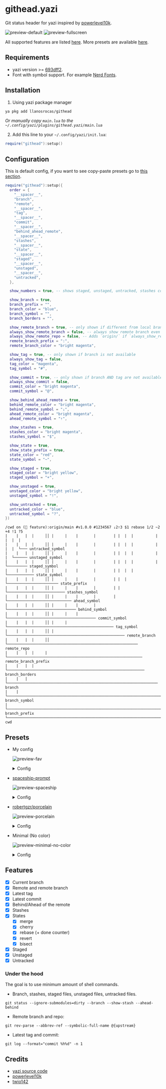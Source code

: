 # githead.yazi

Git status header for yazi inspired by [powerlevel10k](https://github.com/romkatv/powerlevel10k?tab=readme-ov-file#what-do-different-symbols-in-git-status-mean).

![preview-default](https://github.com/llanosrocas/githead.yazi/blob/main/.github/images/preview-default.png)
![preview-fullscreen](https://github.com/llanosrocas/githead.yazi/blob/main/.github/images/preview-fullscreen.png)

All supported features are listed [here](#features). More presets are available [here](#presets).

## Requirements

- yazi version >= [693dff2](https://github.com/sxyazi/yazi/tree/693dff25e3165e357cc9d0b94ca3f2b176741a36).
- Font with symbol support. For example [Nerd Fonts](https://www.nerdfonts.com/).

## Installation

1. Using yazi package manager

```sh
ya pkg add llanosrocas/githead
```

_Or manually copy `main.lua` to the `~/.config/yazi/plugins/githead.yazi/main.lua`_

2. Add this line to your `~/.config/yazi/init.lua`:

```lua
require("githead"):setup()
```

## Configuration

This is default config, if you want to see copy-paste presets go to [this section](#presets).

```lua
require("githead"):setup({
  order = {
    "__spacer__",
    "branch",
    "remote",
    "__spacer__",
    "tag",
    "__spacer__",
    "commit",
    "__spacer__",
    "behind_ahead_remote",
    "__spacer__",
    "stashes",
    "__spacer__",
    "state",
    "__spacer__",
    "staged",
    "__spacer__",
    "unstaged",
    "__spacer__",
    "untracked",
  },

  show_numbers = true, -- shows staged, unstaged, untracked, stashes count

  show_branch = true,
  branch_prefix = "",
  branch_color = "blue",
  branch_symbol = "",
  branch_borders = "",

  show_remote_branch = true, -- only shown if different from local branch
  always_show_remote_branch = false, -- always show remote branch even if it the same as local branch
  always_show_remote_repo = false, -- Adds `origin/` if `always_show_remote_branch` is enabled
  remote_branch_prefix = ":",
  remote_branch_color = "bright magenta",

  show_tag = true, -- only shown if branch is not available
  always_show_tag = false,
  tag_color = "magenta",
  tag_symbol = "#",

  show_commit = true, -- only shown if branch AND tag are not available
  always_show_commit = false,
  commit_color = "bright magenta",
  commit_symbol = "@",

  show_behind_ahead_remote = true,
  behind_remote_color = "bright magenta",
  behind_remote_symbol = "⇣",
  ahead_remote_color = "bright magenta",
  ahead_remote_symbol = "⇡",

  show_stashes = true,
  stashes_color = "bright magenta",
  stashes_symbol = "$",

  show_state = true,
  show_state_prefix = true,
  state_color = "red",
  state_symbol = "~",

  show_staged = true,
  staged_color = "bright yellow",
  staged_symbol = "+",

  show_unstaged = true,
  unstaged_color = "bright yellow",
  unstaged_symbol = "!",

  show_untracked = true,
  untracked_color = "blue",
  untracked_symbol = "?",
})
```

```
/cwd on ( feature):origin/main #v1.0.0 #1234567 ⇣2⇡3 $1 rebase 1/2 ~2 +4 !1 ?5
|    |   |  |     ││ |     |    |       |        | |  |  |          |  |  |  |
|    |   |  |     ││ |     |    |       |        | |  |  |          |  |  |  └─── untracked_symbol
|    |   |  |     ││ |     |    |       |        | |  |  |          |  |  └────── unstaged_symbol
|    |   |  |     ││ |     |    |       |        | |  |  |          |  └───────── staged_symbol
|    |   |  |     ││ |     |    |       |        | |  |  |          └──────────── state_symbol
|    |   |  |     ││ |     |    |       |        | |  |  └─────────────────────── state_prefix
|    |   |  |     ││ |     |    |       |        | |  └────────────────────────── stashes_symbol
|    |   |  |     ││ |     |    |       |        | └───────────────────────────── ahead_symbol
|    |   |  |     ││ |     |    |       |        └─────────────────────────────── behind_symbol
|    |   |  |     ││ |     |    |       └──────────────────────────────────────── commit_symbol
|    |   |  |     ││ |     |    └──────────────────────────────────────────────── tag_symbol
|    |   |  |     ││ |     └───────────────────────────────────────────────────── remote_branch
|    |   |  |     ││ └─────────────────────────────────────────────────────────── remote_repo
|    |   |  |     |└───────────────────────────────────────────────────────────── remote_branch_prefix
|    |   |  |     └────────────────────────────────────────────────────────────── branch_borders
|    |   |  └──────────────────────────────────────────────────────────────────── branch
|    |   └─────────────────────────────────────────────────────────────────────── branch_symbol
|    └─────────────────────────────────────────────────────────────────────────── branch_prefix
└──────────────────────────────────────────────────────────────────────────────── cwd
```

## Presets

- My config

  ![preview-fav](https://github.com/llanosrocas/githead.yazi/blob/main/.github/images/preview-fav.png)

  <details>
  <summary>Config</summary>

  ```lua
  require("githead"):setup({
    branch_prefix = "on",
    branch_symbol = " ",
    branch_borders = "()",
  })
  ```

  </details>

- [spaceship-prompt](https://github.com/spaceship-prompt/spaceship-prompt)

  ![preview-spaceship](https://github.com/llanosrocas/githead.yazi/blob/main/.github/images/preview-spaceship.png)

  <details>
  <summary>Config</summary>

  ```lua
  require("githead"):setup({
    order = {
      "__spacer__",
      "branch",
      "remote",
      "__spacer__",
      "tag",
      "__spacer__",
      "commit",
      "__spacer__",
      "behind_ahead_remote",
      "stashes",
      "state",
      "staged",
      "unstaged",
      "untracked",
    },

    show_numbers = false,

    branch_symbol = " ",
    branch_prefix = "on",
  })
  ```

  </details>

- [robertgzr/porcelain](https://github.com/robertgzr/porcelain)

  ![preview-porcelain](https://github.com/llanosrocas/githead.yazi/blob/main/.github/images/preview-porcelain.png)

  <details>
  <summary>Config</summary>

  ```lua
  require("githead"):setup({
    order = {
      "__spacer__",
      "branch",
      "commit",
      "__spacer__",
      "behind_ahead_remote",
      "__spacer__",
      "untracked",
      "state",
      "unstaged",
      "__spacer__",
      "staged",
    },

    show_numbers = false,

    show_branch = true,
    branch_prefix = "",
    branch_color = "#288BD2",

    always_show_commit = true,
    commit_color = "#859A00",

    show_behind_ahead_remote = true,
    behind_remote_symbol = "↓",
    ahead_remote_symbol = "↑",
    behind_remote_color = "#DC322E",
    ahead_remote_color = "#4DB6AC",

    show_state = true,
    show_state_prefix = false,
    state_symbol = "!!",
    state_color = "#B58901",

    staged_symbol = "✔",
    staged_color = "green",

    unstaged_symbol = "Δ",
    unstaged_color = "#288BD2",

    untracked_symbol = "?",
    untracked_color = "#415F65",
  })
  ```

  </details>

- Minimal (No color)

  ![preview-minimal-no-color](https://github.com/llanosrocas/githead.yazi/blob/main/.github/images/preview-minimal-no-color.png)

  <details>
  <summary>Config</summary>

  ```lua
  require("githead"):setup({
    branch_color = "",

    remote_branch_prefix = "@",
    remote_branch_color = "",

    tag_color = "",

    commit_color = "",

    ahead_remote_symbol = "+",
    ahead_remote_color = "",
    behind_remote_symbol = "-",
    behind_remote_color = "",

    stashes_symbol = "*",
    stashes_color = "",

    show_state_prefix = false,
    state_symbol = "~",
    state_color = "",

    staged_symbol = "S",
    staged_color = "",

    unstaged_symbol = "U",
    unstaged_color = "",

    untracked_symbol = "N",
    untracked_color = "",
  })
  ```

  </details>

## Features

- [x] Current branch
- [x] Remote and remote branch
- [x] Latest tag
- [x] Latest commit
- [x] Behind/Ahead of the remote
- [x] Stashes
- [x] States
  - [x] merge
  - [x] cherry
  - [x] rebase (+ done counter)
  - [x] revert
  - [x] bisect
- [x] Staged
- [x] Unstaged
- [x] Untracked

### Under the hood

The goal is to use minimum amount of shell commands.

- Branch, stashes, staged files, unstaged files, untracked files.

```shell
git status --ignore-submodules=dirty --branch --show-stash --ahead-behind
```

- Remote branch and repo:

```shell
git rev-parse --abbrev-ref --symbolic-full-name @{upstream}
```

- Latest tag and commit:

```shell
git log --format="commit %h%d" -n 1
```

## Credits

- [yazi source code](https://github.com/sxyazi/yazi)
- [powerlevel10k](https://github.com/romkatv/powerlevel10k)
- [twio142](https://github.com/twio142/githead.yazi)
